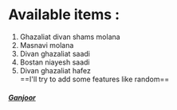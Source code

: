 # Available items : 
1. Ghazaliat divan shams molana <br>
2. Masnavi molana <br>
3. Divan ghazaliat saadi <br>
4. Bostan niayesh saadi <br>
5. Divan ghazaliat hafez <br>
==I'll try to add some features like random==

##### [Ganjoor](https://ganjoor.net)
